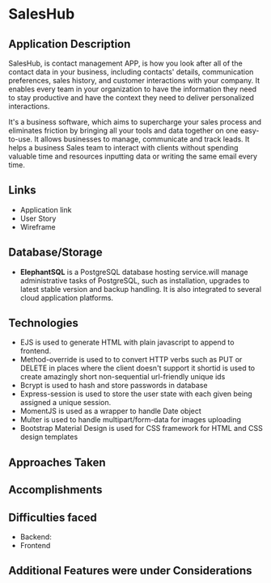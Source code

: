 # SalesHub

## Application Description
SalesHub, is contact management APP, is how you look after all of the contact data in your business, including contacts' details, communication preferences, sales history, and customer interactions with your company.
It enables every team in your organization to have the information they need to stay productive and have the context they need to deliver personalized interactions.

It's a business software, which aims to supercharge your sales process and eliminates friction by bringing all your tools and data together on one easy-to-use.
It allows businesses to manage, communicate and track leads. It helps a business Sales team to interact with clients without spending valuable time and resources inputting data or writing the same email every time.

## Links
- Application link <br>
- User Story<br>
- Wireframe


## Database/Storage
* **ElephantSQL** is a PostgreSQL database hosting service.will manage administrative tasks of PostgreSQL, such as installation, upgrades to latest stable version and backup handling. It is also integrated to several cloud application platforms.


## Technologies

* EJS is used to generate HTML with plain javascript to append to frontend.
* Method-override is used to to convert HTTP verbs such as PUT or DELETE in places where the client doesn't support it
shortid is used to create amazingly short non-sequential url-friendly unique ids
* Bcrypt is used to hash and store passwords in database
* Express-session is used to store the user state with each given being assigned a unique session.
* MomentJS is used as a wrapper to handle Date object
* Multer is used to handle multipart/form-data for images uploading
* Bootstrap Material Design is used for CSS framework for HTML and CSS design templates


## Approaches Taken


## Accomplishments


## Difficulties faced
* Backend:
* Frontend

## Additional Features were under Considerations

